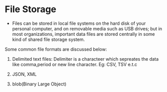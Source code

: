 # File Storage

- Files can be stored in local file systems on the hard disk of your personal computer, and on removable media such as USB drives; but in most organizations, important data files are stored centrally in some kind of shared file storage system.

Some common file formats are discussed below:

1. Delimited text files: Delimiter is a characteer which sepreates the data like comma,period or new line character. Eg: CSV, TSV e.t.c

2. JSON, XML

3. blob(Binary Large Object)
